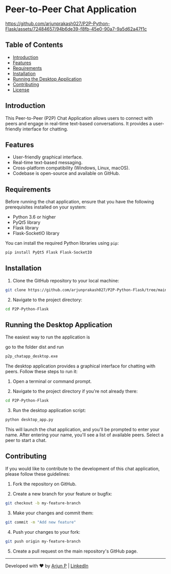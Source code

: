 # Peer-to-Peer Chat Application


https://github.com/arjunprakash027/P2P-Python-Flask/assets/72484657/94b6de39-f8fb-45e0-90a7-9a5d62a47f1c


## Table of Contents
- [Introduction](#introduction)
- [Features](#features)
- [Requirements](#requirements)
- [Installation](#installation)
- [Running the Desktop Application](#running-the-desktop-application)
- [Contributing](#contributing)
- [License](#license)

## Introduction

This Peer-to-Peer (P2P) Chat Application allows users to connect with peers and engage in real-time text-based conversations. It provides a user-friendly interface for chatting.

## Features

- User-friendly graphical interface.
- Real-time text-based messaging.
- Cross-platform compatibility (Windows, Linux, macOS).
- Codebase is open-source and available on GitHub.

## Requirements

Before running the chat application, ensure that you have the following prerequisites installed on your system:

- Python 3.6 or higher
- PyQt5 library
- Flask library
- Flask-SocketIO library

You can install the required Python libraries using `pip`:

```bash
pip install PyQt5 Flask Flask-SocketIO
```

## Installation

1. Clone the GitHub repository to your local machine:

```bash
git clone https://github.com/arjunprakash027/P2P-Python-Flask/tree/main
```

2. Navigate to the project directory:

```bash
cd P2P-Python-Flask
```

## Running the Desktop Application

The easiest way to run the application is

go to the folder dist and run

```bash
p2p_chatapp_desktop.exe
```

The desktop application provides a graphical interface for chatting with peers. Follow these steps to run it:

1. Open a terminal or command prompt.

2. Navigate to the project directory if you're not already there:

```bash
cd P2P-Python-Flask
```

3. Run the desktop application script:

```bash
python desktop_app.py
```

This will launch the chat application, and you'll be prompted to enter your name. After entering your name, you'll see a list of available peers. Select a peer to start a chat.


## Contributing

If you would like to contribute to the development of this chat application, please follow these guidelines:

1. Fork the repository on GitHub.

2. Create a new branch for your feature or bugfix:

```bash
git checkout -b my-feature-branch
```

3. Make your changes and commit them:

```bash
git commit -m "Add new feature"
```

4. Push your changes to your fork:

```bash
git push origin my-feature-branch
```

5. Create a pull request on the main repository's GitHub page.


---

Developed with ❤️ by [Arjun P](https://sites.google.com/view/arjunresume/home) | [LinkedIn](https://www.linkedin.com/in/arjunprakash027/)
